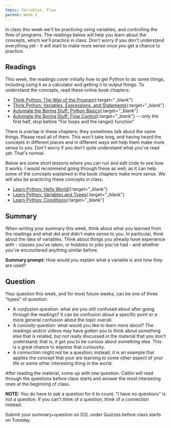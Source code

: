 ```yaml
---
topic: Variables, Flow
parent: Week 2
---
```


In class this week we'll be practicing using variables, and controlling the flow of programs. The readings below will help you learn about the concepts, which we'll practice in class. Don't worry if you don't understand everything yet - it will start to make more sense once you get a chance to practice.

## Readings

This week, the readings cover initially how to get Python to do some things, including using it as a calculator and getting it to output things. To understand the concepts, read these online book chapters:

* [Think Python: The Way of the Program](http://greenteapress.com/thinkpython2/html/thinkpython2002.html){:target="_blank"}
* [Think Python: Variables, Expressions, and Statements](http://greenteapress.com/thinkpython2/html/thinkpython2003.html){:target="_blank"}
* [Automate the Boring Stuff: Python Basics](https://automatetheboringstuff.com/chapter1/){:target="_blank"}
* [Automate the Boring Stuff: Flow Control](https://automatetheboringstuff.com/chapter2/){:target="_blank"} -- only the first half, stop before "For loops and the range() function"

There is overlap in these chapters; they sometimes talk about the same things. Please read all of them. This won't take long, and having heard the concepts in different places and in different ways will help them make more sense to you. Don't worry if you don't quite understand what you've read yet. That's normal.

Below are some short lessons where you can run and edit code to see how it works. I would recommend going through these as well, as it can help some of the concepts explained in the book chapters make more sense. We will also be practicing these concepts in class.

* [Learn Python: Hello World!](https://www.learnpython.org/en/Hello%2C_World%21){:target="_blank"}
* [Learn Python: Variables and Types](https://www.learnpython.org/en/Variables_and_Types){:target="_blank"}
* [Learn Python: Conditions](https://www.learnpython.org/en/Conditions){:target="_blank"}

## Summary

When writing your summary this week, think about what you learned from the readings and what did and didn't make sense to you. In particular, think about the idea of variables. Think about things you already have experience with - classes you've taken, or hobbies or jobs you've had - and whether you've encountered anything similar before.

**Summary prompt:** How would you explain what a variable is and how they are used?

## Question

Your question this week, and for most future weeks, can be one of three "types" of question:

* A *confusion* question: what are you still confused about after going through the readings? It can be confusion about a specific point or a more general confusion about the topic overall.
* A *curiosity* question: what would you like to learn more about? The readings and/or videos may have gotten you to think about something else that is related, but not really discussed in the material that you don't understand; that is, it got you to be curious about something else. This is a great chance to express that curiousity.  
* A *connection* might not be a question; instead, it is an example that applies the concept that your are learning to some other aspect of your life or some other interesting thing in the world. 

After reading the material, come up with one question. Caitlin will read through the questions before class starts and answer the most interesting ones at the beginning of class.

**NOTE:** You do have to ask a question for it to count. "I have no questions" is not a question. If you can't think of a question, think of a connection instead.

Submit your summary+question on D2L under Quizzes before class starts on Tuesday.


